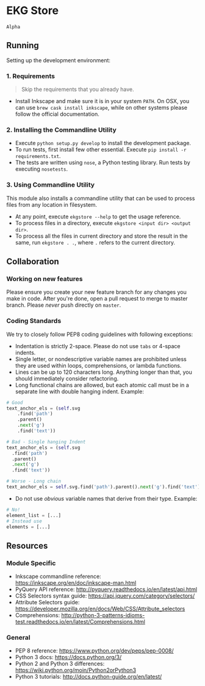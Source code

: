 # EKG Store

`Alpha`

## Running
Setting up the development environment:

### 1. Requirements
> Skip the requirements that you already have.

- Install Inkscape and make sure it is in your system `PATH`. On OSX, you can use `brew cask install inkscape`, while on other systems please follow the official documentation.

### 2. Installing the Commandline Utility
- Execute `python setup.py develop` to install the development package. 
- To run tests, first install few other essential. Execute `pip install -r requirements.txt`.
- The tests are written using `nose`, a Python testing library. Run tests by executing `nosetests`.

### 3. Using Commandline Utility
This module also installs a commandline utility that can be used to process files from any location in filesystem.

- At any point, execute `ekgstore --help` to get the usage reference.
- To process files in a directory, execute `ekgstore <input dir> <output dir>`.
- To process all the files in current directory and store the result in the same, run `ekgstore . .`, where `.` refers to the current directory.


## Collaboration
### Working on new features
Please ensure you create your new feature branch for any changes you make in code. After you're done, open a pull request to merge to master branch. Please *never* push directly on `master`.

### Coding Standards
We try to closely follow PEP8 coding guidelines with following exceptions:
- Indentation is strictly 2-space. Please do not use `tabs` or 4-space indents.
- Single letter, or nondescriptive variable names are prohibited unless they are used within loops, comprehensions, or lambda functions.
- Lines can be up to 120 characters long. Anything longer than that, you should immediately consider refactoring.
- Long functional chains are allowed, but each atomic call must be in a separate line with double hanging indent. Example:
```python
# Good
text_anchor_els = (self.svg
    .find('path')
    .parent()
    .next('g')
    .find('text'))

# Bad - Single hanging Indent
text_anchor_els = (self.svg
  .find('path')
  .parent()
  .next('g')
  .find('text'))

# Worse - Long chain
text_anchor_els = self.svg.find('path').parent().next('g').find('text')
```
- Do not use _obvious_ variable names that derive from their type. Example:
```python
# No!
element_list = [...]
# Instead use
elements = [...]
```

## Resources
### Module Specific
- Inkscape commandline reference: https://inkscape.org/en/doc/inkscape-man.html
- PyQuery API reference: http://pyquery.readthedocs.io/en/latest/api.html
- CSS Selectors syntax guide: https://api.jquery.com/category/selectors/
- Attribute Selectors guide: https://developer.mozilla.org/en/docs/Web/CSS/Attribute_selectors
- Comprehensions: http://python-3-patterns-idioms-test.readthedocs.io/en/latest/Comprehensions.html

### General
- PEP 8 reference: https://www.python.org/dev/peps/pep-0008/
- Python 3 docs: https://docs.python.org/3/
- Python 2 and Python 3 differences: https://wiki.python.org/moin/Python2orPython3
- Python 3 tutorials: http://docs.python-guide.org/en/latest/
